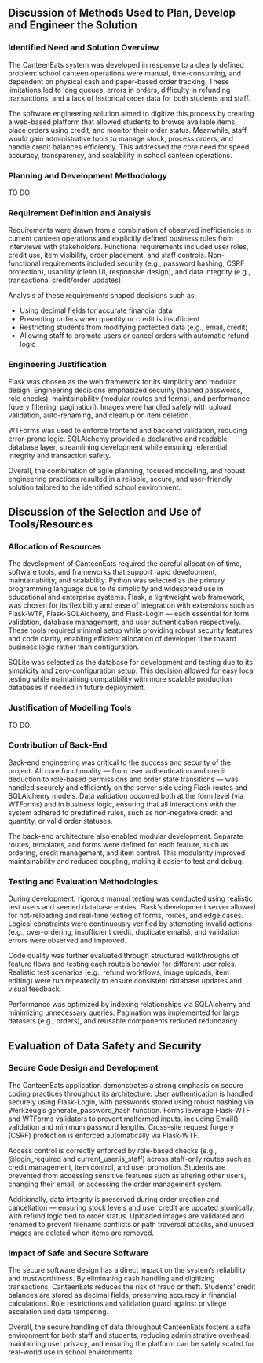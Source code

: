 ## Discussion of Methods Used to Plan, Develop and Engineer the Solution

### Identified Need and Solution Overview

The CanteenEats system was developed in response to a clearly defined problem: school canteen operations were manual, time-consuming, and dependent on physical cash and paper-based order tracking. These limitations led to long queues, errors in orders, difficulty in refunding transactions, and a lack of historical order data for both students and staff.

The software engineering solution aimed to digitize this process by creating a web-based platform that allowed students to browse available items, place orders using credit, and monitor their order status. Meanwhile, staff would gain administrative tools to manage stock, process orders, and handle credit balances efficiently. This addressed the core need for speed, accuracy, transparency, and scalability in school canteen operations.

### Planning and Development Methodology

TO DO

### Requirement Definition and Analysis

Requirements were drawn from a combination of observed inefficiencies in current canteen operations and explicitly defined business rules from interviews with stakeholders. Functional requirements included user roles, credit use, item visibility, order placement, and staff controls. Non-functional requirements included security (e.g., password hashing, CSRF protection), usability (clean UI, responsive design), and data integrity (e.g., transactional credit/order updates).

Analysis of these requirements shaped decisions such as:
- Using decimal fields for accurate financial data
- Preventing orders when quantity or credit is insufficient
- Restricting students from modifying protected data (e.g., email, credit)
- Allowing staff to promote users or cancel orders with automatic refund logic

### Engineering Justification

Flask was chosen as the web framework for its simplicity and modular design. Engineering decisions emphasized security (hashed passwords, role checks), maintainability (modular routes and forms), and performance (query filtering, pagination). Images were handled safely with upload validation, auto-renaming, and cleanup on item deletion.

WTForms was used to enforce frontend and backend validation, reducing error-prone logic. SQLAlchemy provided a declarative and readable database layer, streamlining development while ensuring referential integrity and transaction safety.

Overall, the combination of agile planning, focused modelling, and robust engineering practices resulted in a reliable, secure, and user-friendly solution tailored to the identified school environment.

## Discussion of the Selection and Use of Tools/Resources

### Allocation of Resources

The development of CanteenEats required the careful allocation of time, software tools, and frameworks that support rapid development, maintainability, and scalability. Python was selected as the primary programming language due to its simplicity and widespread use in educational and enterprise systems. Flask, a lightweight web framework, was chosen for its flexibility and ease of integration with extensions such as Flask-WTF, Flask-SQLAlchemy, and Flask-Login — each essential for form validation, database management, and user authentication respectively. These tools required minimal setup while providing robust security features and code clarity, enabling efficient allocation of developer time toward business logic rather than configuration.

SQLite was selected as the database for development and testing due to its simplicity and zero-configuration setup. This decision allowed for easy local testing while maintaining compatibility with more scalable production databases if needed in future deployment.

### Justification of Modelling Tools

TO DO.

### Contribution of Back-End

Back-end engineering was critical to the success and security of the project. All core functionality — from user authentication and credit deduction to role-based permissions and order state transitions — was handled securely and efficiently on the server side using Flask routes and SQLAlchemy models. Data validation occurred both at the form level (via WTForms) and in business logic, ensuring that all interactions with the system adhered to predefined rules, such as non-negative credit and quantity, or valid order statuses.

The back-end architecture also enabled modular development. Separate routes, templates, and forms were defined for each feature, such as ordering, credit management, and item control. This modularity improved maintainability and reduced coupling, making it easier to test and debug.

### Testing and Evaluation Methodologies

During development, rigorous manual testing was conducted using realistic test users and seeded database entries. Flask’s development server allowed for hot-reloading and real-time testing of forms, routes, and edge cases. Logical constraints were continuously verified by attempting invalid actions (e.g., over-ordering, insufficient credit, duplicate emails), and validation errors were observed and improved.

Code quality was further evaluated through structured walkthroughs of feature flows and testing each route’s behavior for different user roles. Realistic test scenarios (e.g., refund workflows, image uploads, item editing) were run repeatedly to ensure consistent database updates and visual feedback.

Performance was optimized by indexing relationships via SQLAlchemy and minimizing unnecessary queries. Pagination was implemented for large datasets (e.g., orders), and reusable components reduced redundancy.

## Evaluation of Data Safety and Security

### Secure Code Design and Development

The CanteenEats application demonstrates a strong emphasis on secure coding practices throughout its architecture. User authentication is handled securely using Flask-Login, with passwords stored using robust hashing via Werkzeug’s generate_password_hash function. Forms leverage Flask-WTF and WTForms validators to prevent malformed inputs, including Email() validation and minimum password lengths. Cross-site request forgery (CSRF) protection is enforced automatically via Flask-WTF.

Access control is correctly enforced by role-based checks (e.g., @login_required and current_user.is_staff) across staff-only routes such as credit management, item control, and user promotion. Students are prevented from accessing sensitive features such as altering other users, changing their email, or accessing the order management system.

Additionally, data integrity is preserved during order creation and cancellation — ensuring stock levels and user credit are updated atomically, with refund logic tied to order status. Uploaded images are validated and renamed to prevent filename conflicts or path traversal attacks, and unused images are deleted when items are removed.

### Impact of Safe and Secure Software

The secure software design has a direct impact on the system’s reliability and trustworthiness. By eliminating cash handling and digitizing transactions, CanteenEats reduces the risk of fraud or theft. Students’ credit balances are stored as decimal fields, preserving accuracy in financial calculations. Role restrictions and validation guard against privilege escalation and data tampering.

Overall, the secure handling of data throughout CanteenEats fosters a safe environment for both staff and students, reducing administrative overhead, maintaining user privacy, and ensuring the platform can be safely scaled for real-world use in school environments.